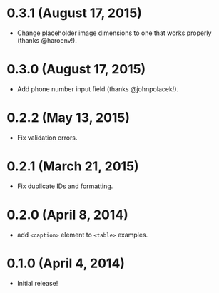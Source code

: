 # 0.3.1 (August 17, 2015)

- Change placeholder image dimensions to one that works properly (thanks @haroenv!).

# 0.3.0 (August 17, 2015)

- Add phone number input field (thanks @johnpolacek!).

# 0.2.2 (May 13, 2015)

- Fix validation errors.

# 0.2.1 (March 21, 2015)

- Fix duplicate IDs and formatting.

# 0.2.0 (April 8, 2014)

- add `<caption>` element to `<table>` examples.

# 0.1.0 (April 4, 2014)

- Initial release!
